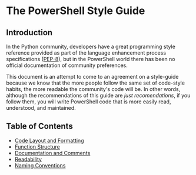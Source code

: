# The PowerShell Style Guide

## Introduction

In the Python community, developers have a great programming style reference provided as part of the language enhancement process specifications ([PEP-8](https://www.python.org/dev/peps/pep-0008/)), but in the PowerShell world there has been no official documentation of community preferences.

This document is an attempt to come to an agreement on a style-guide because we know that the more people follow the same set of code-style habits, the more readable the community's code will be. In other words, although the recommendations of this guide are _just recomendations_, if you follow them, you will write PowerShell code that is more easily read, understood, and maintained.

## Table of Contents

- [Code Layout and Formatting](Code-Layout-and-Formatting.md)
- [Function Structure](Function-Structure.md)
- [Documentation and Comments](Documentation-and-Comments.md)
- [Readability](Readability.md)
- [Naming Conventions](Naming-Conventions.md)

